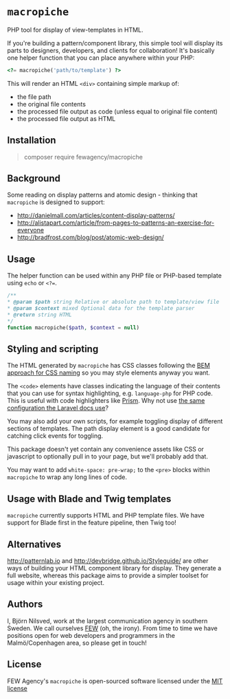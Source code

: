 # `macropiche`
PHP tool for display of view-templates in HTML.

If you're building a pattern/component library, this simple tool will display its parts to
designers, developers, and clients for collaboration!
It's basically one helper function that you can place anywhere within your PHP:

```php
<?= macropiche('path/to/template') ?>
```

This will render an HTML `<div>` containing simple markup of:

- the file path
- the original file contents
- the processed file output as code (unless equal to original file content)
- the processed file output as HTML

## Installation
> composer require fewagency/macropiche

## Background
Some reading on display patterns and atomic design - thinking that `macropiche` is designed to support:

- http://danielmall.com/articles/content-display-patterns/
- http://alistapart.com/article/from-pages-to-patterns-an-exercise-for-everyone
- http://bradfrost.com/blog/post/atomic-web-design/

## Usage
The helper function can be used within any PHP file or PHP-based template using
`echo` or `<?=`.

```php
/**
* @param $path string Relative or absolute path to template/view file
* @param $context mixed Optional data for the template parser
* @return string HTML
*/
function macropiche($path, $context = null)
```

## Styling and scripting
The HTML generated by `macropiche` has CSS classes following the
[BEM approach for CSS naming](http://getbem.com/naming/) so you may style elements anyway you want. 

The `<code>` elements have classes indicating the language of their contents that you can use for syntax highlighting,
e.g. `language-php` for PHP code.
This is useful with code highlighters like [Prism](http://prismjs.com).
Why not use
[the same configuration the Laravel docs use](http://prismjs.com/download.html?themes=prism&languages=markup+twig+css+clike+javascript+php+php-extras+scss+bash+sql+apacheconf+git+handlebars&plugins=line-numbers)?

You may also add your own scripts, for example toggling display of different sections of templates.
The path display element is a good candidate for catching click events for toggling.

This package doesn't yet contain any convenience assets like CSS or javascript to optionally pull in to your page,
but we'll probably add that.

You may want to add `white-space: pre-wrap;` to the `<pre>` blocks within `macropiche` to wrap any long lines of code.

## Usage with Blade and Twig templates
`macropiche` currently supports HTML and PHP template files.
We have support for Blade first in the feature pipeline, then Twig too!

## Alternatives
http://patternlab.io and http://devbridge.github.io/Styleguide/
are other ways of building your HTML component library for display.
They generate a full website, whereas this package aims to provide a simpler toolset
for usage within your existing project.

## Authors
I, Björn Nilsved, work at the largest communication agency in southern Sweden.
We call ourselves [FEW](http://fewagency.se) (oh, the irony).
From time to time we have positions open for web developers and programmers in the Malmö/Copenhagen area,
so please get in touch!

## License
FEW Agency's `macropiche` is open-sourced software licensed under the
[MIT license](http://opensource.org/licenses/MIT)

